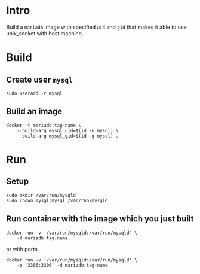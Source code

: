# Intro

Build a `mariadb` image with specified `uid` and `gid` that makes it able to use unix_socket with host machine.

# Build

## Create user `mysql`

```
sudo useradd -r mysql
```

## Build an image

```
docker -t mariadb:tag-name \
	--build-arg mysql_uid=$(id -u mysql) \
	--build-arg mysql_gid=$(id -g mysql) .
```

# Run

## Setup

```
sudo mkdir /var/run/mysqld
sudo chown mysql:mysql /var/run/mysqld
```

## Run container with the image which you just built

```
docker run -v '/var/run/mysqld:/var/run/mysqld' \
	-d mariadb:tag-name
```

or with ports

```
docker run -v '/var/run/mysqld:/var/run/mysqld' \
	-p '3306:3306' -d mariadb:tag-name
```

